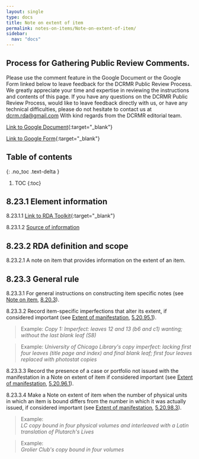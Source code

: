 ```yaml
---
layout: single
type: docs
title: Note on extent of item
permalink: notes-on-items/Note-on-extent-of-item/
sidebar:
  nav: "docs"
---
```


## Process for Gathering Public Review Comments.
Please use the comment feature in the Google Document or the Google Form linked below to leave feedback for the DCRMR Public Review Process.  We greatly appreciate your time and expertise in reviewing the instructions and contents of this page.  If you have any questions on the DCRMR Public Review Process, would like to leave feedback directly with us, or have any technical difficulties, please do not hesitate to contact us at dcrm.rda@gmail.com  With kind regards from the DCRMR editorial team.

[Link to Google Document](https://docs.google.com/document/d/1oqVWlEpZzVFAkzqtEm39ClOWv5l3iev_GDOQQ6Z_7MA/edit){:target="_blank"}

[Link to Google Form](https://docs.google.com/forms/d/e/1FAIpQLSdNtJkbY1mngdTcvCoB7zZcpaIuuKHvlbyiidP-QunDy14VcQ/viewform){:target="_blank"}

## Table of contents
{: .no_toc .text-delta }

1. TOC
{:toc}

## 8.23.1 Element information

<a name="8.23.1.1">8.23.1.1</a> [Link to RDA Toolkit](https://beta.rdatoolkit.org/Content/Index?externalId=en-US_ala-fd17be6e-c18b-3ae3-92c5-21b0c2c09e48){:target="_blank"}

<a name="8.23.1.2">8.23.1.2</a> [Source of information](/DCRMR/notes-on-items/)

## 8.23.2 RDA definition and scope

<a name="8.23.2.1">8.23.2.1</a> A note on item that provides information on the extent of an item.

## 8.23.3 General rule

<a name="8.23.3.1">8.23.3.1</a> For general instructions on constructing item specific notes (see [Note on item](/DCRMR/notes-on-items/Note-on-item/), [8.20.3](/DCRMR/Notes-on-item/Note-on-item/#10203-general-rule)).

<a name="8.23.3.2">8.23.3.2</a> Record item-specific imperfections that alter its extent, if considered important (see [Extent of manifestation](/DCRMR/phys-desc/Extent-of-manifestation/), [5.20.95.1](/DCRMR/phys-desc/Extent-of-manifestation/#5.20.95.1)).

>Example:
><CITE>Copy 1: Imperfect: leaves 12 and 13 (b6 and c1) wanting; without the last blank leaf (S8)</CITE>

>Example:
><CITE>University of Chicago Library's copy imperfect: lacking first four leaves (title page and index) and final blank leaf; first four leaves replaced with photostat copies</CITE>

<a name="8.23.3.3">8.23.3.3</a> Record the presence of a case or portfolio not issued with the manifestation in a Note on extent of item if considered important (see [Extent of manifestation](/DCRMR/phys-desc/Extent-of-manifestation/), [5.20.96.1](/DCRMR/phys-desc/Extent-of-manifestation/#5.20.96.1)).

<a name="8.23.3.4">8.23.3.4</a> Make a Note on extent of item when the number of physical units in which an item is bound differs from the number in which it was actually issued, if considered important (see [Extent of manifestation](/DCRMR/phys-desc/Extent-of-manifestation/), [5.20.98.3](/DCRMR/phys-desc/Extent-of-manifestation/#5.20.98.3)).

>Example:  
><CITE>LC copy bound in four physical volumes and interleaved with a Latin translation of Plutarch's Lives </CITE>

>Example:  
><CITE>Grolier Club's copy bound in four volumes</CITE>